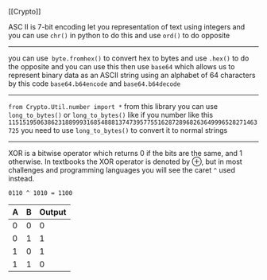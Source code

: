 [[Crypto]]

ASC II is 7-bit encoding let you representation of text using integers
and you can use `chr()` in python to do this and use `ord()` to do opposite 
_____________
you can use` byte.fromhex()` to convert hex to bytes and use `.hex()` to do the opposite
and you can use this then use `base64` which allows us to represent binary data as an ASCII string using an alphabet of 64 characters by this code `base64.b64encode` and `base64.b64decode`
_____
`from Crypto.Util.number import *` from this library you can use `long_to_bytes()`  or `long_to_bytes()`  like if you number like this 
`1151519506386231889993168548881374739577551628728968263649996528271463725`
you need to use `long_to_bytes()` to convert it to normal strings 
_______________
XOR is a bitwise operator which returns 0 if the bits are the same, and 1 otherwise. In textbooks the XOR operator is denoted by ⊕, but in most challenges and programming languages you will see the caret `^` used instead.

`0110 ^ 1010 = 1100`

|A|B|Output|
|---|---|---|
|0|0|0|
|0|1|1|
|1|0|1|
|1|1|0|